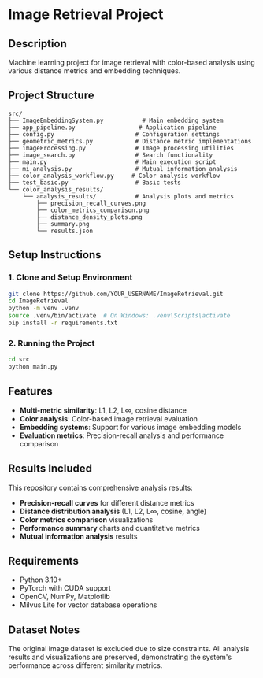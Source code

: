 # Image Retrieval Project

## Description
Machine learning project for image retrieval with color-based analysis using various distance metrics and embedding techniques.

## Project Structure
```
src/
├── ImageEmbeddingSystem.py           # Main embedding system
├── app_pipeline.py                  # Application pipeline  
├── config.py                       # Configuration settings
├── geometric_metrics.py            # Distance metric implementations
├── imageProcessing.py              # Image processing utilities
├── image_search.py                 # Search functionality
├── main.py                         # Main execution script
├── mi_analysis.py                  # Mutual information analysis
├── color_analysis_workflow.py     # Color analysis workflow
├── test_basic.py                   # Basic tests
└── color_analysis_results/
    └── analysis_results/           # Analysis plots and metrics
        ├── precision_recall_curves.png
        ├── color_metrics_comparison.png
        ├── distance_density_plots.png
        ├── summary.png
        └── results.json
```

## Setup Instructions

### 1. Clone and Setup Environment
```bash
git clone https://github.com/YOUR_USERNAME/ImageRetrieval.git
cd ImageRetrieval
python -m venv .venv
source .venv/bin/activate  # On Windows: .venv\Scripts\activate
pip install -r requirements.txt
```

### 2. Running the Project
```bash
cd src
python main.py
```

## Features
- **Multi-metric similarity**: L1, L2, L∞, cosine distance
- **Color analysis**: Color-based image retrieval evaluation
- **Embedding systems**: Support for various image embedding models
- **Evaluation metrics**: Precision-recall analysis and performance comparison

## Results Included
This repository contains comprehensive analysis results:
- **Precision-recall curves** for different distance metrics
- **Distance distribution analysis** (L1, L2, L∞, cosine, angle)
- **Color metrics comparison** visualizations
- **Performance summary** charts and quantitative metrics
- **Mutual information analysis** results

## Requirements
- Python 3.10+
- PyTorch with CUDA support
- OpenCV, NumPy, Matplotlib
- Milvus Lite for vector database operations

## Dataset Notes
The original image dataset is excluded due to size constraints. All analysis results and visualizations are preserved, demonstrating the system's performance across different similarity metrics.
